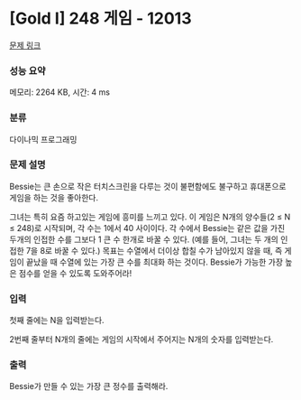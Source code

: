 # [Gold I] 248 게임 - 12013 

[문제 링크](https://www.acmicpc.net/problem/12013) 

### 성능 요약

메모리: 2264 KB, 시간: 4 ms

### 분류

다이나믹 프로그래밍

### 문제 설명

<p>Bessie는 큰 손으로 작은 터치스크린을 다루는 것이 불편함에도 불구하고 휴대폰으로 게임을 하는 것을 좋아한다.</p>

<p>그녀는 특히 요즘 하고있는 게임에 흥미를 느끼고 있다. 이 게임은 N개의 양수들(2 ≤ N ≤ 248)로 시작되며, 각 수는 1에서 40 사이이다. 각 수에서 Bessie는 같은 값을 가진 두개의 인접한 수를 그보다 1 큰 수 한개로 바꿀 수 있다. (예를 들어, 그녀는 두 개의 인접한 7을 8로 바꿀 수 있다.) 목표는 수열에서 더이상 합칠 수가 남아있지 않을 때, 즉 게임이 끝났을 때 수열에 있는 가장 큰 수를 최대화 하는 것이다. Bessie가 가능한 가장 높은 점수를 얻을 수 있도록 도와주어라!</p>

### 입력 

 <p>첫째 줄에는 N을 입력받는다.</p>

<p>2번째 줄부터 N개의 줄에는 게임의 시작에서 주어지는 N개의 숫자를 입력받는다.</p>

### 출력 

 <p>Bessie가 만들 수 있는 가장 큰 정수를 출력해라.</p>

